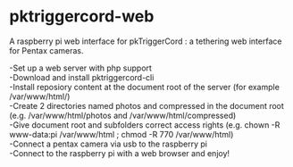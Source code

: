 # pktriggercord-web
A raspberry pi web interface for pkTriggerCord :
a tethering web interface for Pentax cameras.

-Set up a web server with php support<br>
-Download and install pktriggercord-cli<br>
-Install reposiory content at the document root of the server (for example /var/www/html/)<br>
-Create 2 directories named photos and compressed in the document root (e.g. /var/www/html/photos and /var/www/html/compressed)<br>
-Give document root and subfolders correct access rights (e.g. chown -R www-data:pi /var/www/html ; chmod -R 770 /var/www/html)<br>
-Connect a pentax camera via usb to the raspberry pi<br>
-Connect to the raspberry pi with a web browser and enjoy!<br>
